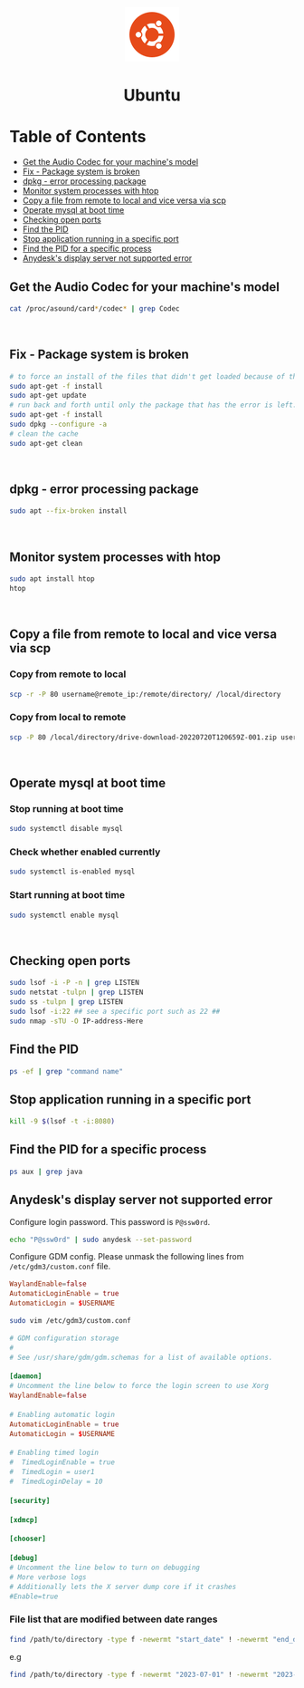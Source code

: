 <div align="center">
  <a href="https://ubuntu.com/">
    <img alt="ubuntu" src="../logos/ubuntu.png"/>
  </a>
  <h1>Ubuntu</h1>
</div>

# Table of Contents

- [Get the Audio Codec for your machine's model](#get-the-audio-codec-for-your-machine's-model)
- [Fix - Package system is broken](#fix---package-system-is-broken)
- [dpkg - error processing package](#dpkg---error-processing-package)
- [Monitor system processes with htop](#monitor-system-processes-with-htop)
- [Copy a file from remote to local and vice versa via scp](#copy-a-file-from-remote-to-local-and-vice-versa-via-scp)
- [Operate mysql at boot time](#operate-mysql-at-boot-time)
- [Checking open ports](#checking-open-ports)
- [Find the PID](#find-the-pid)
- [Stop application running in a specific port](#stop-application-running-in-a-specific-port)
- [Find the PID for a specific process](#find-the-pid-for-a-specific-process)
- [Anydesk's display server not supported error](#anydesks-display-server-not-supported-error)

## Get the Audio Codec for your machine's model

```sh
cat /proc/asound/card*/codec* | grep Codec
```

<br>

## Fix - Package system is broken

```sh
# to force an install of the files that didn't get loaded because of the error
sudo apt-get -f install
sudo apt-get update
# run back and forth until only the package that has the error is left.
sudo apt-get -f install
sudo dpkg --configure -a
# clean the cache
sudo apt-get clean
```

<br>

## dpkg - error processing package

```sh
sudo apt --fix-broken install
```

<br>

## Monitor system processes with htop

```sh
sudo apt install htop
htop
```

<br>

## Copy a file from remote to local and vice versa via scp

### Copy from remote to local

```sh
scp -r -P 80 username@remote_ip:/remote/directory/ /local/directory
```

### Copy from local to remote

```sh
scp -P 80 /local/directory/drive-download-20220720T120659Z-001.zip username@remote_ip:/remote/directory
```

<br>

## Operate mysql at boot time

### Stop running at boot time

```sh
sudo systemctl disable mysql
```

### Check whether enabled currently

```sh
sudo systemctl is-enabled mysql
```

### Start running at boot time

```sh
sudo systemctl enable mysql
```

<br>

## Checking open ports

```sh
sudo lsof -i -P -n | grep LISTEN
sudo netstat -tulpn | grep LISTEN
sudo ss -tulpn | grep LISTEN
sudo lsof -i:22 ## see a specific port such as 22 ##
sudo nmap -sTU -O IP-address-Here
```

## Find the PID

```sh
ps -ef | grep "command name"
```

## Stop application running in a specific port

```sh
kill -9 $(lsof -t -i:8080)
```

## Find the PID for a specific process

```sh
ps aux | grep java
```

## Anydesk's display server not supported error

Configure login password. This password is `P@ssw0rd`.

```sh
echo "P@ssw0rd" | sudo anydesk --set-password
```

Configure GDM config. Please unmask the following lines from `/etc/gdm3/custom.conf` file.

```conf
WaylandEnable=false
AutomaticLoginEnable = true
AutomaticLogin = $USERNAME
```

```sh
sudo vim /etc/gdm3/custom.conf
```

```conf
# GDM configuration storage
#
# See /usr/share/gdm/gdm.schemas for a list of available options.

[daemon]
# Uncomment the line below to force the login screen to use Xorg
WaylandEnable=false

# Enabling automatic login
AutomaticLoginEnable = true
AutomaticLogin = $USERNAME

# Enabling timed login
#  TimedLoginEnable = true
#  TimedLogin = user1
#  TimedLoginDelay = 10

[security]

[xdmcp]

[chooser]

[debug]
# Uncomment the line below to turn on debugging
# More verbose logs
# Additionally lets the X server dump core if it crashes
#Enable=true
```

### File list that are modified between date ranges

```sh
find /path/to/directory -type f -newermt "start_date" ! -newermt "end_date"
```

e.g

```sh
find /path/to/directory -type f -newermt "2023-07-01" ! -newermt "2023-07-15"
```
